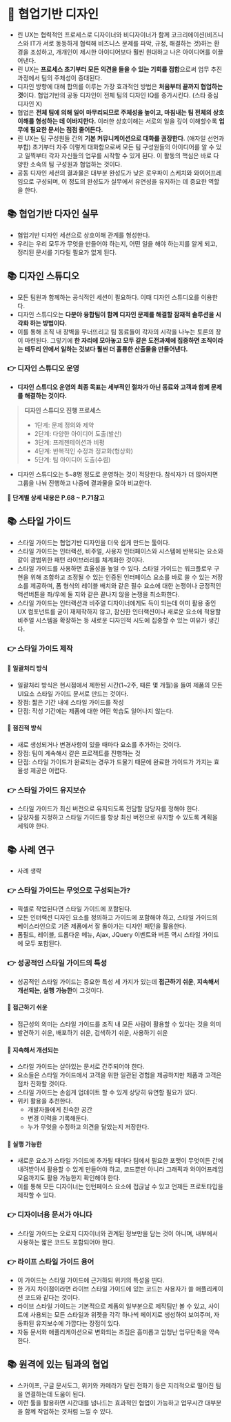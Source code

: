# 🌈 협업기반 디자인
- 린 UX는 협력적인 프로세스로 디자이너와 비디자이너가 함께 코크리에이션(비즈니스와 IT가 서로 동등하게 협력해 비즈니스 문제를 파악, 규정, 해결하는 것)하는 환경을 조성하고, 개개인이 제시한 아이디어보다 훨씬 원대하고 나은 아이디어를 이끌어낸다.
- 린 UX는 **프로세스 초기부터 모든 의견을 들을 수 있는 기회를 접함**으로써 업무 추진과정에서 팀의 주체성이 증대된다.
- 디자인 방향에 대해 합의를 이루는 가장 효과적인 방법은 **처음부터 끝까지 협업하는 것**이다. 협업기반의 공동 디자인이 전체 팀의 디자인 IQ를 증가시킨다. (스타 중심 디자인 X)
- 협업은 **전체 팀에 의해 일이 마무리되므로 주체성을 높이고, 마침내는 팀 전체의 상호이해를 형성하는 데 이바지한다.** 이러한 상호이해는 서로의 일을 깊이 이해할수록 **업무에 필요한 문서는 점점 줄어든다.**
- 린 UX는 팀 구성원들 간의 **기본 커뮤니케이션으로 대화를 권장한다.** (애자일 선언과 부합) 초기부터 자주 이렇게 대화함으로써 모든 팀 구성원들의 아이디어를 알 수 있고 일찍부터 각자 자신들의 업무를 시작할 수 있게 된다. 이 활동의 핵심은 바로 다양한 소속의 팀 구성원과 협업하는 것이다.
- 공동 디자인 세션의 결과물은 대부분 완성도가 낮은 로우파이 스케치와 와이어프레임으로 구성되며, 이 정도의 완성도가 실무에서 유연성을 유지하는 데 중요한 역할을 한다.

## 📚 협업기반 다자인 실무
- 협업기반 디자인 세션으로 상호이해 관계를 형성한다.
- 우리는 우리 모두가 무엇을 만들어야 하는지, 어떤 일을 해야 하는지를 알게 되고, 정리된 문서를 기다릴 필요가 없게 된다.

## 📚 디자인 스튜디오
- 모든 팀원과 함께하는 공식적인 세션이 필요하다. 이때 디자인 스튜디오를 이용한다.
- 디자인 스튜디오는 **다분야 융합팀이 함꼐 디자인 문제를 해결할 잠재적 솔루션을 시각화 하는 방법이다.**
- 이를 통해 조직 내 장벽을 무너뜨리고 팀 동료들이 각자의 시각을 나누는 토론의 장이 마련된다. 그렇기에 **한 자리에 모아놓고 모두 같은 도전과제에 집중하면 조직이라는 테두리 안에서 일하는 것보다 훨씬 더 훌륭한 산출물을 만들어낸다.**

### 👉 디자인 스튜디오 운영
- **디자인 스튜디오 운영의 최종 목표는 세부적인 절차가 아닌 동료와 고객과 함께 문제를 해결하는 것이다.**

> **디자인 스튜디오 진행 프로세스**   
> - 1단계: 문제 정의와 제약
> - 2단계: 다양한 아이디어 도출(발산)
> - 3단계: 프레젠테이션과 비평
> - 4단계: 반복적인 수정과 정교화(형상화)
> - 5단계: 팀 아이디어 도출(수렴)

- 디자인 스튜디오는 5~8명 정도로 운영하는 것이 적당한다. 참석자가 더 많아지면 그룹을 나눠 진행하고 나중에 결과물을 모아 비교한다.

**📌 단계별 상세 내용은 P.68 ~ P.71참고**   

## 📚 스타일 가이드
- 스타일 가이드는 협업기반 디자인을 더욱 쉽게 만드는 툴이다.
- 스타일 가이드는 인터랙션, 비주얼, 사용자 인터페이스와 시스템에 반복되는 요소와 같이 광범위한 패턴 라이브러리를 체계화한 것이다.
- 스타일 가이드를 사용하면 효율성을 높일 수 있다. 스타일 가이드는 워크플로우 구현을 위해 조합하고 조정될 수 있는 인증된 인터페이스 요소를 바로 쓸 수 있는 저장소를 제공하며, 폼 형식의 레이블 배치와 같은 필수 요소에 대한 논쟁이나 긍정적인 액션버튼을 좌/우에 둘 지와 같은 끝나지 않을 논쟁을 최소화한다.
- 스타일 가이드는 인터랙션과 비주얼 디자이너에게도 득이 되는데 이미 활용 중인 UX 컴포넌트를 굳이 재제작하지 않고, 참신한 인터랙션이나 새로운 요소에 적용할 비주얼 시스템을 확장하는 등 새로운 디자인적 시도에 집중할 수 있는 여유가 생긴다.

### 👉 스타일 가이드 제작

#### 🎈 일괄처리 방식
- 일괄처리 방식은 현시점에서 제한된 시간(1~2주, 때론 몇 개월)을 들여 제품의 모든 UI요소 스타일 가이드 문서로 만드는 것이다.
- 장점: 짧은 기간 내에 스타일 가이드를 작성
- 단점: 작성 기간에는 제품에 대한 어떤 학습도 일어나지 않는다.

#### 🎈 점진적 방식
- 새로 생성되거나 변경사항이 있을 때마다 요소를 추가하는 것이다.
- 장점: 팀이 계속해서 같은 프로젝트를 진행하는 것
- 단점: 스타일 가이드가 완료되는 경우가 드물기 때문에 완료한 가이드가 가지는 효율성 제공은 어렵다.

### 👉 스타일 가이드 유지보슈
- 스타일 가이드가 최신 버전으로 유지되도록 전담할 담당자를 정해야 한다.
- 담장자를 지정하고 스타일 가이드를 항상 최신 버전으로 유지할 수 있도록 계획을 세워야 한다.

## 📚 사례 연구
- 사례 생략

### 👉 스타일 가이드는 무엇으로 구성되는가?
- 픽셀로 작업된다면 스타일 가이드에 포함된다.
- 모든 인터랙션 디자인 요소를 정의하고 가이드에 포함해야 하고, 스타일 가이드의 베이스라인으로 기존 제품에서 잘 돌아가는 디자인 패턴을 활용한다.
- 폼필드, 레이블, 드롭다운 메뉴, Ajax, JQuery 이벤트와 버튼 역시 스타일 가이드에 모두 포함된다.

### 👉 성공적인 스타일 가이드의 특성
- 성공적인 스타일 가이드는 중요한 특성 세 가지가 있는데 **접근하기 쉬운**, **지속해서 개선되는**, **실행 가능한**이 그것이다.

#### 🎈 접근하기 쉬운
- 접근성의 의미는 스타일 가이드를 조직 내 모든 사람이 활용할 수 있다는 것을 의미
- 발견하기 쉬운, 배포하기 쉬운, 검색하기 쉬운, 사용하기 쉬운

#### 🎈 지속해서 개선되는
- 스타일 가이드는 살아있는 문서로 간주되어야 한다.
- 요소들은 스타일 가이드에서 고객을 위한 일관된 경험을 제공하지만 제품과 고객은 점차 진화할 것이다.
- 스타일 가이드는 손쉽게 업데이트 할 수 있게 상당히 유연할 필요가 있다.
- 위키 활용을 추천한다.
  - 개발자들에게 친숙한 공간
  - 변경 이력을 기록해둔다.
  - 누가 무엇을 수정하고 의견을 달았는지 저장한다.

#### 🎈 실행 가능한
- 새로운 요소가 스타일 가이드에 추가될 때마다 팀에서 필요한 포맷이 무엇이든 간에 내려받아서 활용할 수 있게 만들어야 하고, 코드뿐만 아니라 그래픽과 와이어프레임 모음까지도 활용 가능한지 확인해야 한다.
- 이를 통해 모든 디자이너는 인턴페이스 요소에 접귾날 수 있고 언제든 프로토타입을 제작할 수 있다.

### 👉 디자이너용 문서가 아니다
- 스타일 가이드는 오로지 디자이너와 관계된 정보만을 담는 것이 아니며, 내부에서 사용하는 짧은 코드도 포함되어야 한다.

### 👉 라이프 스타일 가이드 용어
- 이 가이드는 스타일 가이드에 근거하되 위키의 특성을 띤다.
- 한 가지 차이점이라면 라이브 스타일 가이드에 있는 코드는 사용자가 쓸 애플리케이션 코드와 같다는 것이다.
- 라이브 스타일 가이드는 기본적으로 제품의 일부분으로 제작팀만 볼 수 있고, 사이트에 사용되는 모든 스타일과 위젯을 각각 하나씩 페이지로 생성하여 보여주며, 자동화된 유지보수에 가깝다는 장점이 있다.
- 자동 문서화 애플리케이션으로 변화되는 조짐은 흠미롭고 엄청난 업무단축을 약속한다.

## 📚 원격에 있는 팀과의 협업
- 스카이프, 구글 문서도그, 위키와 카메라가 달린 전화기 등은 지리적으로 떨어진 팀을 연결하는데 도움이 된다.
- 이런 툴을 활용하면 시간대를 넘나드는 효과적인 협업이 가능하고 업무시간 대부분을 함꼐 작업하는 것처럼 느낄 수 있다.
